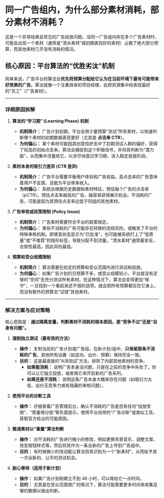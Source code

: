 # 同一广告组内，为什么部分素材消耗，部分素材不消耗？

这是一个非常经典且常见的广告投放问题。当同一广告组内存在多个广告素材时，可能会出现一个素材（通常是“清水素材”或初期表现好的素材）占据了绝大部分预算，而其他素材几乎没有消耗的情况。

## 核心原因：平台算法的“优胜劣汰”机制

简单来说，广告平台的算法会**优先将预算分配给它认为在当前环境下最有可能带来好效果的广告**。算法就像一个注重效率的项目经理，会把资源集中给表现最好的“员工”（广告素材）。

---

### 详细原因拆解

1.  **算法的“学习期” (Learning Phase) 机制**
    *   **机制简介：** 广告计划初期，平台会用少量预算“测试”所有素材，以快速判断哪个素材的初期数据表现更好（尤其是 **点击率 CTR**）。
    *   **为何偏心：** 某个素材可能因其创意恰好击中了初期测试人群的偏好，获得了较高的初始点击率。算法会捕捉到这个积极信号，并将其判断为“潜力股”，从而集中流量给它，以求尽快度过学习期，进入稳定投放阶段。

2.  **素材本身的吸引力差异 (CTR 差异)**
    *   **机制简介：** 广告平台需要平衡用户体验和广告收益。高点击率的广告意味着用户不反感，且能为平台带来收入。
    *   **为何偏心：** 系统会根据历史数据和素材特征，预估每个广告的点击率（pCTR）。预估点击率越高的广告，越容易获得展示机会。不消耗的广告，可能是因为其预估点击率远低于同组的其他素材。

3.  **广告审核或政策限制 (Policy Issue)**
    *   **机制简介：** 广告素材需要符合平台的政策规定。
    *   **为何偏心：** 某些不消耗的广告可能存在轻微的违规风险，或触发了平台的特殊审核机制。即使其状态显示为“已批准”，也可能被系统打上了“低质量”或“不推荐”的隐形标签，导致分配不到流量。“清水素材”通常最安全，合规性最高，因此风险最低。

4.  **预算和受众规模限制**
    *   **机制简介：** 算法需要在给定的预算和受众范围内进行测试和投放。
    *   **为何偏心：** 如果广告计划的日预算不多，或受众规模较小，平台就没有足够的“空间”去充分测试所有素材。在这种情况下，算法会变得更加“保守”，一旦找到一个看起来还不错的选项，就会把所有预算都压在它身上，而没有额外的预算去“试错”其他素材。

---

### 解决方案与应对策略

核心思路是：**通过隔离变量，判断素材不消耗的根本原因，是“竞争不过”还是“自身有问题”。**

1.  **强制独立测试（最有效的方法）**
    *   **操作：** 复制当前的广告计划或广告组，在新计划/组中，**只保留那条不消耗的广告**。其他所有设置（如定向、出价、预算）保持完全一致。
    *   **目的：** 这是最直接的“A/B测试”方法，排除了内部其他素材的竞争。
        *   **如果能消耗：** 说明广告本身没问题，只是在之前的竞争中失败了。你可以让它独立投放，或者用它来开启新的广告系列。
        *   **如果还是不消耗：** 说明这条广告本身大概率存在问题（如吸引力太低、出价无竞争力或有隐藏的审核问题）。

2.  **使用平台的诊断工具**
    *   **操作：** 仔细查看广告管理后台，确认不消耗的广告是否有任何“投放受限”、“质量得分低”等负面提示。使用平台自带的“广告诊断”或类似工具，获取官方给出的可能原因。

3.  **微调素材以“重置”算法判断**
    *   **操作：** 对不消耗的广告进行微小的修改，例如更换背景音乐、调整文案、改变按钮样式等，然后将其作为一条全新的广告上传到广告组中。
    *   **目的：** 有时候微小的改动能让算法将其识别为一个“新素材”，从而给予其一次全新的、公平的测试机会。

4.  **耐心等待（适用于新计划）**
    *   **操作：** 如果广告计划刚建立不到 48 小时，可以再给它一点时间。
    *   **目的：** 尤其是在受众范围很广的情况下，算法可能需要更多时间来收集足够的数据以做出判断。


